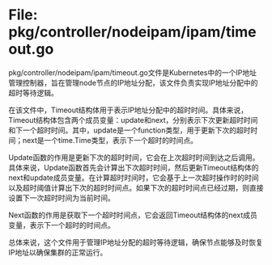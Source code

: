 # File: pkg/controller/nodeipam/ipam/timeout.go

pkg/controller/nodeipam/ipam/timeout.go文件是Kubernetes中的一个IP地址管理控制器，旨在管理node节点的IP地址分配，该文件负责实现IP地址分配中的超时等待逻辑。

在该文件中，Timeout结构体用于表示IP地址分配中的超时时间。具体来说，Timeout结构体包含两个成员变量：update和next，分别表示下次更新超时时间和下一个超时时间。其中，update是一个function类型，用于更新下次的超时时间；next是一个time.Time类型，表示下一个超时的时间点。

Update函数的作用是更新下次的超时时间，它会在上次超时时间到达之后调用。具体来说，Update函数首先会计算出下次超时时间，然后更新Timeout结构体的next和update成员变量。在计算超时时间时，它会基于上一次超时操作时的时间以及超时阈值计算出下次的超时时间点。如果下次的超时时间点已经过期，则直接设置下一次超时时间为当前时间。

Next函数的作用是获取下一个超时时间点，它会返回Timeout结构体的next成员变量，表示下一个超时的时间点。

总体来说，这个文件用于管理IP地址分配的超时等待逻辑，确保节点能够及时恢复IP地址以确保集群的正常运行。

